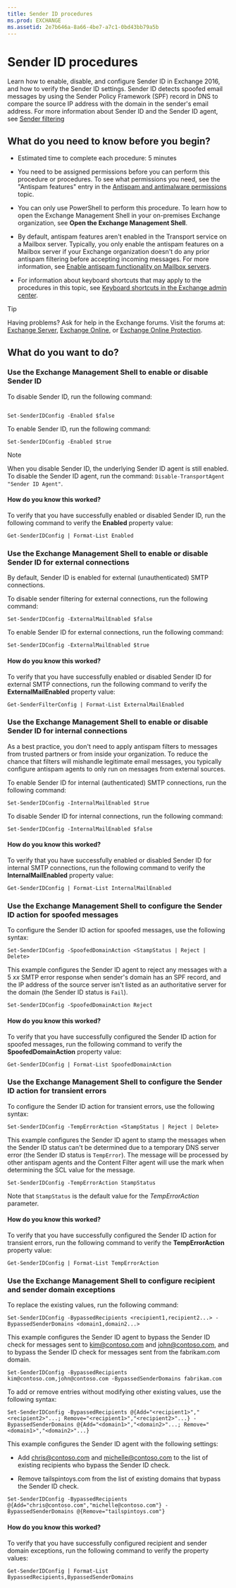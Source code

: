 ```yaml
---
title: Sender ID procedures
ms.prod: EXCHANGE
ms.assetid: 2e7b646a-8a66-4be7-a7c1-0bd43bb79a5b
---
```



# Sender ID procedures
Learn how to enable, disable, and configure Sender ID in Exchange 2016, and how to verify the Sender ID settings.
Sender ID detects spoofed email messages by using the Sender Policy Framework (SPF) record in DNS to compare the source IP address with the domain in the sender's email address. For more information about Sender ID and the Sender ID agent, see  [Sender filtering](sender-filtering.md)
  
    
    


## What do you need to know before you begin?


- Estimated time to complete each procedure: 5 minutes
    
  
- You need to be assigned permissions before you can perform this procedure or procedures. To see what permissions you need, see the "Antispam features" entry in the  [Antispam and antimalware permissions](antispam-and-antimalware-permissions.md) topic.
    
  
- You can only use PowerShell to perform this procedure. To learn how to open the Exchange Management Shell in your on-premises Exchange organization, see **Open the Exchange Management Shell**.
    
  
- By default, antispam features aren't enabled in the Transport service on a Mailbox server. Typically, you only enable the antispam features on a Mailbox server if your Exchange organization doesn't do any prior antispam filtering before accepting incoming messages. For more information, see  [Enable antispam functionality on Mailbox servers](enable-antispam-functionality-on-mailbox-servers.md).
    
  
- For information about keyboard shortcuts that may apply to the procedures in this topic, see  [Keyboard shortcuts in the Exchange admin center](keyboard-shortcuts-in-the-exchange-admin-center.md).
    
  

> [!TIP]
> Having problems? Ask for help in the Exchange forums. Visit the forums at:  [Exchange Server](https://go.microsoft.com/fwlink/p/?linkId=60612),  [Exchange Online](https://go.microsoft.com/fwlink/p/?linkId=267542), or  [Exchange Online Protection](https://go.microsoft.com/fwlink/p/?linkId=285351). 
  
    
    


## What do you want to do?


### Use the Exchange Management Shell to enable or disable Sender ID

To disable Sender ID, run the following command:
  
    
    

```

Set-SenderIDConfig -Enabled $false
```

To enable Sender ID, run the following command:
  
    
    



```
Set-SenderIDConfig -Enabled $true
```


> [!NOTE]
> When you disable Sender ID, the underlying Sender ID agent is still enabled. To disable the Sender ID agent, run the command:  `Disable-TransportAgent "Sender ID Agent"`. 
  
    
    


#### How do you know this worked?

To verify that you have successfully enabled or disabled Sender ID, run the following command to verify the **Enabled** property value:
  
    
    

```
Get-SenderIDConfig | Format-List Enabled
```


### Use the Exchange Management Shell to enable or disable Sender ID for external connections

By default, Sender ID is enabled for external (unauthenticated) SMTP connections.
  
    
    
To disable sender filtering for external connections, run the following command:
  
    
    



```
Set-SenderIDConfig -ExternalMailEnabled $false
```

To enable Sender ID for external connections, run the following command:
  
    
    



```
Set-SenderIDConfig -ExternalMailEnabled $true
```


#### How do you know this worked?

To verify that you have successfully enabled or disabled Sender ID for external SMTP connections, run the following command to verify the **ExternalMailEnabled** property value:
  
    
    

```
Get-SenderFilterConfig | Format-List ExternalMailEnabled
```


### Use the Exchange Management Shell to enable or disable Sender ID for internal connections

As a best practice, you don't need to apply antispam filters to messages from trusted partners or from inside your organization. To reduce the chance that filters will mishandle legitimate email messages, you typically configure antispam agents to only run on messages from external sources.
  
    
    
To enable Sender ID for internal (authenticated) SMTP connections, run the following command:
  
    
    



```
Set-SenderIDConfig -InternalMailEnabled $true
```

To disable Sender ID for internal connections, run the following command:
  
    
    



```
Set-SenderIDConfig -InternalMailEnabled $false
```


#### How do you know this worked?

To verify that you have successfully enabled or disabled Sender ID for internal SMTP connections, run the following command to verify the **InternalMailEnabled** property value:
  
    
    

```
Get-SenderIDConfig | Format-List InternalMailEnabled
```


### Use the Exchange Management Shell to configure the Sender ID action for spoofed messages
<a name="ShellSpoofed"> </a>

To configure the Sender ID action for spoofed messages, use the following syntax:
  
    
    

```
Set-SenderIDConfig -SpoofedDomainAction <StampStatus | Reject | Delete>
```

This example configures the Sender ID agent to reject any messages with a 5 _xx_ SMTP error response when sender's domain has an SPF record, and the IP address of the source server isn't listed as an authoritative server for the domain (the Sender ID status is `Fail`).
  
    
    



```
Set-SenderIDConfig -SpoofedDomainAction Reject
```


#### How do you know this worked?

To verify that you have successfully configured the Sender ID action for spoofed messages, run the following command to verify the **SpoofedDomainAction** property value:
  
    
    

```
Get-SenderIDConfig | Format-List SpoofedDomainAction
```


### Use the Exchange Management Shell to configure the Sender ID action for transient errors
<a name="ShellTransient"> </a>

To configure the Sender ID action for transient errors, use the following syntax:
  
    
    

```
Set-SenderIDConfig -TempErrorAction <StampStatus | Reject | Delete>
```

This example configures the Sender ID agent to stamp the messages when the Sender ID status can't be determined due to a temporary DNS server error (the Sender ID status is  `TempError`). The message will be processed by other antispam agents and the Content Filter agent will use the mark when determining the SCL value for the message.
  
    
    



```
Set-SenderIDConfig -TempErrorAction StampStatus
```

Note that  `StampStatus` is the default value for the _TempErrorAction_ parameter.
  
    
    

#### How do you know this worked?

To verify that you have successfully configured the Sender ID action for transient errors, run the following command to verify the **TempErrorAction** property value:
  
    
    

```
Get-SenderIDConfig | Format-List TempErrorAction
```


### Use the Exchange Management Shell to configure recipient and sender domain exceptions
<a name="ShellExceptions"> </a>

To replace the existing values, run the following command:
  
    
    

```
Set-SenderIDConfig -BypassedRecipients <recipient1,recipient2...> -BypassedSenderDomains <domain1,domain2...>
```

This example configures the Sender ID agent to bypass the Sender ID check for messages sent to kim@contoso.com and john@contoso.com, and to bypass the Sender ID check for messages sent from the fabrikam.com domain.
  
    
    



```
Set-SenderIDConfig -BypassedRecipients kim@contoso.com,john@contoso.com -BypassedSenderDomains fabrikam.com
```

To add or remove entries without modifying other existing values, use the following syntax:
  
    
    



```
Set-SenderIDConfig -BypassedRecipients @{Add="<recipient1>","<recipient2>"...; Remove="<recipient1>","<recipient2>"...} -BypassedSenderDomains @{Add="<domain1>","<domain2>"...; Remove="<domain1>","<domain2>"...}
```

This example configures the Sender ID agent with the following settings:
  
    
    

- Add chris@contoso.com and michelle@contoso.com to the list of existing recipients who bypass the Sender ID check.
    
  
- Remove tailspintoys.com from the list of existing domains that bypass the Sender ID check.
    
  



```
Set-SenderIDConfig -BypassedRecipients @{Add="chris@contoso.com","michelle@contoso.com"} -BypassedSenderDomains @{Remove="tailspintoys.com"}
```


#### How do you know this worked?

To verify that you have successfully configured recipient and sender domain exceptions, run the following command to verify the property values:
  
    
    

```
Get-SenderIDConfig | Format-List BypassedRecipients,BypassedSenderDomains
```


